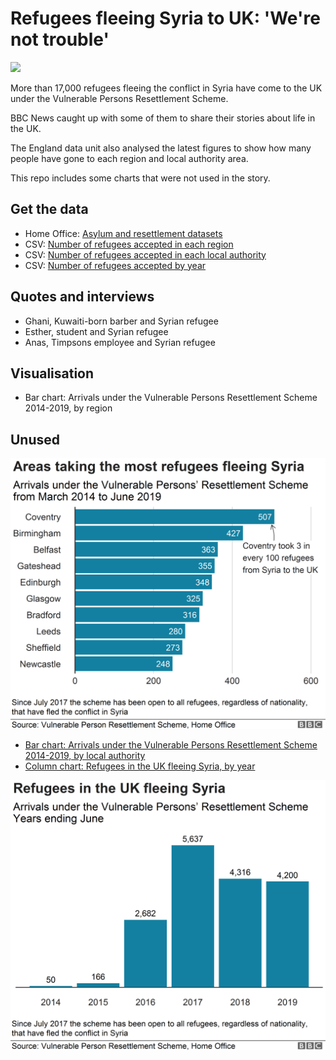 # Refugees fleeing Syria to UK: 'We're not trouble'

![](https://ichef.bbci.co.uk/news/624/cpsprodpb/12D14/production/_108667077_refugees-nc.png)

More than 17,000 refugees fleeing the conflict in Syria have come to the UK under the Vulnerable Persons Resettlement Scheme.

BBC News caught up with some of them to share their stories about life in the UK.

The England data unit also analysed the latest figures to show how many people have gone to each region and local authority area.

This repo includes some charts that were not used in the story.

## Get the data

* Home Office: [Asylum and resettlement datasets](https://www.gov.uk/government/statistical-data-sets/asylum-and-resettlement-datasets)
* CSV: [Number of refugees accepted in each region](https://github.com/BBC-Data-Unit/syria-refugees/blob/master/refugeeregion.csv)
* CSV: [Number of refugees accepted in each local authority](https://github.com/BBC-Data-Unit/syria-refugees/blob/master/refugeeslocal.csv)
* CSV: [Number of refugees accepted by year](https://github.com/BBC-Data-Unit/syria-refugees/blob/master/refugeesincrease.csv)

## Quotes and interviews

* Ghani, Kuwaiti-born barber and Syrian refugee
* Esther, student and Syrian refugee
* Anas, Timpsons employee and Syrian refugee

## Visualisation

* Bar chart: Arrivals under the Vulnerable Persons Resettlement Scheme 2014-2019, by region

## Unused

![](https://raw.githubusercontent.com/BBC-Data-Unit/syria-refugees/master/refugeeslocal-nc.png)

* [Bar chart: Arrivals under the Vulnerable Persons Resettlement Scheme 2014-2019, by local authority](https://raw.githubusercontent.com/BBC-Data-Unit/syria-refugees/master/refugeeslocal-nc.png)
* [Column chart: Refugees in the UK fleeing Syria, by year](https://raw.githubusercontent.com/BBC-Data-Unit/syria-refugees/master/refugeestime-nc.png)

![](https://raw.githubusercontent.com/BBC-Data-Unit/syria-refugees/master/refugeestime-nc.png)
